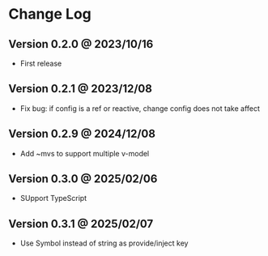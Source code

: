 # Change Log

## Version 0.2.0  @ 2023/10/16

* First release

## Version 0.2.1  @ 2023/12/08

* Fix bug: if config is a ref or reactive, change config does not take affect

## Version 0.2.9  @ 2024/12/08

* Add ~mvs to support multiple v-model
  
## Version 0.3.0  @ 2025/02/06

* SUpport TypeScript
  
## Version 0.3.1  @ 2025/02/07

* Use Symbol instead of string as provide/inject key